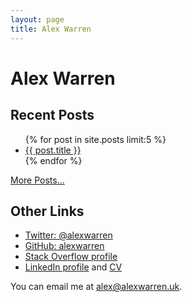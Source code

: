 ```yaml
---
layout: page
title: Alex Warren
---
```


<div class="jumbotron index-jumbotron">
    <h1 class="display-4">Alex Warren</h1>
</div>

## Recent Posts

<ul>
{% for post in site.posts limit:5 %}
<li>
<a href="{{ post.url }}">{{ post.title }}</a>
</li>
{% endfor %}
</ul>

[More Posts...](/blog)

## Other Links

- [Twitter: @alexwarren](https://twitter.com/alexwarren)
- [GitHub: alexwarren](https://github.com/alexwarren)
- [Stack Overflow profile](https://stackoverflow.com/users/31280/alex-warren)
- [LinkedIn profile](https://www.linkedin.com/in/alexwarren/) and [CV](https://stackoverflow.com/cv/alexwarren)

You can email me at <alex@alexwarren.uk>.